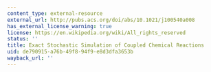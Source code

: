 ```yaml
---
content_type: external-resource
external_url: http://pubs.acs.org/doi/abs/10.1021/j100540a008
has_external_license_warning: true
license: https://en.wikipedia.org/wiki/All_rights_reserved
status: ''
title: Exact Stochastic Simulation of Coupled Chemical Reactions
uid: de790915-a76b-49f8-94f9-e8d3dfa3653b
wayback_url: ''
---
```

